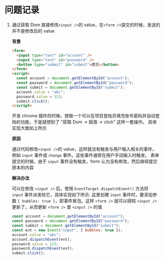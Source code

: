 # 问题记录

1. 通过获取 Dom 直接修改`<input />`的 value，在`<form />`提交的时候，发送的并不是修改后的 value

   **背景**

   ```html
   <form>
     <input type="text" id="account" />
     <input type="text" id="password" />
     <button type="submit" id="submit">提交</button>
   </form>
   <script>
     const account = document.getElementById("account");
     const password = document.getElementById("password");
     const submit = document.getElementById("submit");
     account.value = "abc";
     password.value = 123;
     submit.click();
   </script>
   ```

   开发 chrome 插件的时候，想做一个可以在项目登陆页填充账号密码并自动登陆的功能，于是就想到了 "获取 Dom -> 赋值 -> click" 这样一套操作。
   具体实现大致如上所示

   **原因**

   通过代码修改`<input />`的 value，这样就没有触发与用户输入相关的事件，例如 `input` 事件或 `change` 事件。这些事件通常在用户手动输入时触发。
   表单提交的时候，由于 `input` 事件没有触发，form 认为没有修改，然后继续提交原本的内容

   **解决办法**

   可以在修改 `<input />` 后，使用 `EventTarget.dispatchEvent()` 方法将 `input` 事件派发给它，具体实现如下所示.
   这里创建 `input` 事件时，要添加参数 `{ bubbles: true }`，即事件冒泡。这样 `<form />` 就可以得知 `<input />` 更新了，从而更新 `<form />` 里 `<input />` 的值

   ```js
   const account = document.getElementById("account");
   const password = document.getElementById("password");
   const submit = document.getElementById("submit");
   const evt = new Event("input", { bubbles: true });
   account.value = "abc";
   account.dispatchEvent(evt);
   password.value = 123;
   password.dispatchEvent(evt);
   submit.click();
   ```
